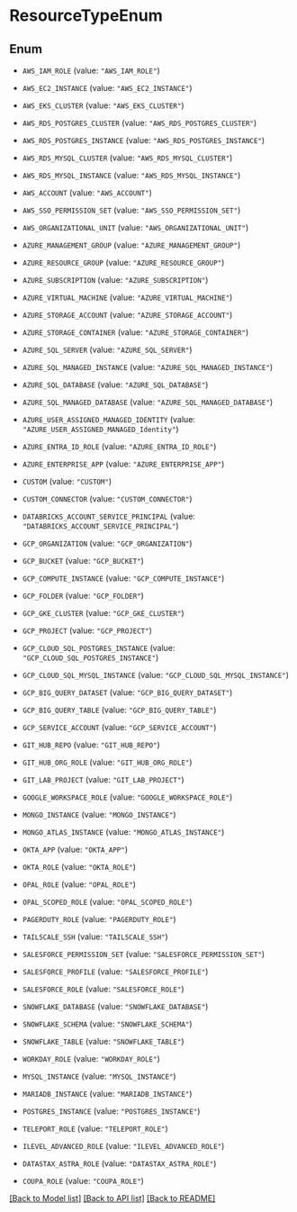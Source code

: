 # ResourceTypeEnum

## Enum


* `AWS_IAM_ROLE` (value: `"AWS_IAM_ROLE"`)

* `AWS_EC2_INSTANCE` (value: `"AWS_EC2_INSTANCE"`)

* `AWS_EKS_CLUSTER` (value: `"AWS_EKS_CLUSTER"`)

* `AWS_RDS_POSTGRES_CLUSTER` (value: `"AWS_RDS_POSTGRES_CLUSTER"`)

* `AWS_RDS_POSTGRES_INSTANCE` (value: `"AWS_RDS_POSTGRES_INSTANCE"`)

* `AWS_RDS_MYSQL_CLUSTER` (value: `"AWS_RDS_MYSQL_CLUSTER"`)

* `AWS_RDS_MYSQL_INSTANCE` (value: `"AWS_RDS_MYSQL_INSTANCE"`)

* `AWS_ACCOUNT` (value: `"AWS_ACCOUNT"`)

* `AWS_SSO_PERMISSION_SET` (value: `"AWS_SSO_PERMISSION_SET"`)

* `AWS_ORGANIZATIONAL_UNIT` (value: `"AWS_ORGANIZATIONAL_UNIT"`)

* `AZURE_MANAGEMENT_GROUP` (value: `"AZURE_MANAGEMENT_GROUP"`)

* `AZURE_RESOURCE_GROUP` (value: `"AZURE_RESOURCE_GROUP"`)

* `AZURE_SUBSCRIPTION` (value: `"AZURE_SUBSCRIPTION"`)

* `AZURE_VIRTUAL_MACHINE` (value: `"AZURE_VIRTUAL_MACHINE"`)

* `AZURE_STORAGE_ACCOUNT` (value: `"AZURE_STORAGE_ACCOUNT"`)

* `AZURE_STORAGE_CONTAINER` (value: `"AZURE_STORAGE_CONTAINER"`)

* `AZURE_SQL_SERVER` (value: `"AZURE_SQL_SERVER"`)

* `AZURE_SQL_MANAGED_INSTANCE` (value: `"AZURE_SQL_MANAGED_INSTANCE"`)

* `AZURE_SQL_DATABASE` (value: `"AZURE_SQL_DATABASE"`)

* `AZURE_SQL_MANAGED_DATABASE` (value: `"AZURE_SQL_MANAGED_DATABASE"`)

* `AZURE_USER_ASSIGNED_MANAGED_IDENTITY` (value: `"AZURE_USER_ASSIGNED_MANAGED_Identity"`)

* `AZURE_ENTRA_ID_ROLE` (value: `"AZURE_ENTRA_ID_ROLE"`)

* `AZURE_ENTERPRISE_APP` (value: `"AZURE_ENTERPRISE_APP"`)

* `CUSTOM` (value: `"CUSTOM"`)

* `CUSTOM_CONNECTOR` (value: `"CUSTOM_CONNECTOR"`)

* `DATABRICKS_ACCOUNT_SERVICE_PRINCIPAL` (value: `"DATABRICKS_ACCOUNT_SERVICE_PRINCIPAL"`)

* `GCP_ORGANIZATION` (value: `"GCP_ORGANIZATION"`)

* `GCP_BUCKET` (value: `"GCP_BUCKET"`)

* `GCP_COMPUTE_INSTANCE` (value: `"GCP_COMPUTE_INSTANCE"`)

* `GCP_FOLDER` (value: `"GCP_FOLDER"`)

* `GCP_GKE_CLUSTER` (value: `"GCP_GKE_CLUSTER"`)

* `GCP_PROJECT` (value: `"GCP_PROJECT"`)

* `GCP_CLOUD_SQL_POSTGRES_INSTANCE` (value: `"GCP_CLOUD_SQL_POSTGRES_INSTANCE"`)

* `GCP_CLOUD_SQL_MYSQL_INSTANCE` (value: `"GCP_CLOUD_SQL_MYSQL_INSTANCE"`)

* `GCP_BIG_QUERY_DATASET` (value: `"GCP_BIG_QUERY_DATASET"`)

* `GCP_BIG_QUERY_TABLE` (value: `"GCP_BIG_QUERY_TABLE"`)

* `GCP_SERVICE_ACCOUNT` (value: `"GCP_SERVICE_ACCOUNT"`)

* `GIT_HUB_REPO` (value: `"GIT_HUB_REPO"`)

* `GIT_HUB_ORG_ROLE` (value: `"GIT_HUB_ORG_ROLE"`)

* `GIT_LAB_PROJECT` (value: `"GIT_LAB_PROJECT"`)

* `GOOGLE_WORKSPACE_ROLE` (value: `"GOOGLE_WORKSPACE_ROLE"`)

* `MONGO_INSTANCE` (value: `"MONGO_INSTANCE"`)

* `MONGO_ATLAS_INSTANCE` (value: `"MONGO_ATLAS_INSTANCE"`)

* `OKTA_APP` (value: `"OKTA_APP"`)

* `OKTA_ROLE` (value: `"OKTA_ROLE"`)

* `OPAL_ROLE` (value: `"OPAL_ROLE"`)

* `OPAL_SCOPED_ROLE` (value: `"OPAL_SCOPED_ROLE"`)

* `PAGERDUTY_ROLE` (value: `"PAGERDUTY_ROLE"`)

* `TAILSCALE_SSH` (value: `"TAILSCALE_SSH"`)

* `SALESFORCE_PERMISSION_SET` (value: `"SALESFORCE_PERMISSION_SET"`)

* `SALESFORCE_PROFILE` (value: `"SALESFORCE_PROFILE"`)

* `SALESFORCE_ROLE` (value: `"SALESFORCE_ROLE"`)

* `SNOWFLAKE_DATABASE` (value: `"SNOWFLAKE_DATABASE"`)

* `SNOWFLAKE_SCHEMA` (value: `"SNOWFLAKE_SCHEMA"`)

* `SNOWFLAKE_TABLE` (value: `"SNOWFLAKE_TABLE"`)

* `WORKDAY_ROLE` (value: `"WORKDAY_ROLE"`)

* `MYSQL_INSTANCE` (value: `"MYSQL_INSTANCE"`)

* `MARIADB_INSTANCE` (value: `"MARIADB_INSTANCE"`)

* `POSTGRES_INSTANCE` (value: `"POSTGRES_INSTANCE"`)

* `TELEPORT_ROLE` (value: `"TELEPORT_ROLE"`)

* `ILEVEL_ADVANCED_ROLE` (value: `"ILEVEL_ADVANCED_ROLE"`)

* `DATASTAX_ASTRA_ROLE` (value: `"DATASTAX_ASTRA_ROLE"`)

* `COUPA_ROLE` (value: `"COUPA_ROLE"`)


[[Back to Model list]](../README.md#documentation-for-models) [[Back to API list]](../README.md#documentation-for-api-endpoints) [[Back to README]](../README.md)


